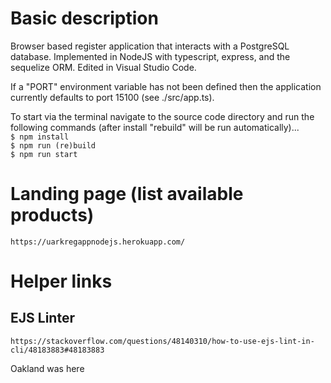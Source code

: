  # Basic description
Browser based register application that interacts with a PostgreSQL database. Implemented in NodeJS with typescript, express, and the sequelize ORM. Edited in Visual Studio Code.  
  
If a "PORT" environment variable has not been defined then the application currently defaults to port 15100 (see ./src/app.ts).  

To start via the terminal navigate to the source code directory and run the following commands (after install "rebuild" will be run automatically)...  
`$ npm install`  
`$ npm run (re)build`  
`$ npm run start`  

 # Landing page (list available products)
`https://uarkregappnodejs.herokuapp.com/`  

 # Helper links
 ## EJS Linter
`https://stackoverflow.com/questions/48140310/how-to-use-ejs-lint-in-cli/48183883#48183883`

Oakland was here
